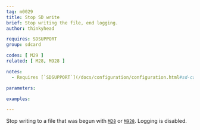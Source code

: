 ```yaml
---
tag: m0029
title: Stop SD write
brief: Stop writing the file, end logging.
author: thinkyhead

requires: SDSUPPORT
group: sdcard

codes: [ M29 ]
related: [ M28, M928 ]

notes:
  - Requires [`SDSUPPORT`](/docs/configuration/configuration.html#sd-card)

parameters:

examples:

---
```


Stop writing to a file that was begun with [`M28`](/docs/gcode/M028.html) or [`M928`](/docs/gcode/M928.html). Logging is disabled.
